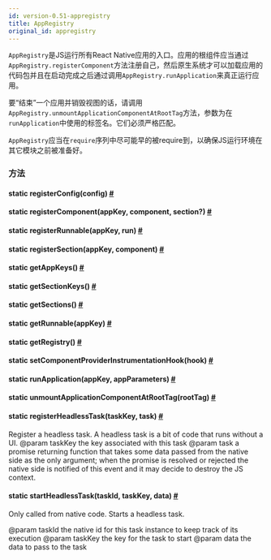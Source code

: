 ```yaml
---
id: version-0.51-appregistry
title: AppRegistry
original_id: appregistry
---
```


`AppRegistry`是JS运行所有React Native应用的入口。应用的根组件应当通过`AppRegistry.registerComponent`方法注册自己，然后原生系统才可以加载应用的代码包并且在启动完成之后通过调用`AppRegistry.runApplication`来真正运行应用。  

要“结束”一个应用并销毁视图的话，请调用`AppRegistry.unmountApplicationComponentAtRootTag`方法，参数为在`runApplication`中使用的标签名。它们必须严格匹配。

`AppRegistry`应当在`require`序列中尽可能早的被require到，以确保JS运行环境在其它模块之前被准备好。

### 方法

<div class="props">
    <div class="prop"><h4 class="methodTitle"><a class="anchor" name="registerconfig"></a><span class="methodType">static </span>registerConfig<span
            class="methodType">(config)</span> <a class="hash-link" href="#registerconfig">#</a>
    </h4></div>
    <div class="prop"><h4 class="methodTitle"><a class="anchor" name="registercomponent"></a><span class="methodType">static </span>registerComponent<span
            class="methodType">(appKey, component, section?)</span> <a class="hash-link"
                                                                       href="#registercomponent">#</a>
    </h4></div>
    <div class="prop"><h4 class="methodTitle"><a class="anchor" name="registerrunnable"></a><span class="methodType">static </span>registerRunnable<span
            class="methodType">(appKey, run)</span> <a class="hash-link"
                                                       href="#registerrunnable">#</a></h4></div>
    <div class="prop"><h4 class="methodTitle"><a class="anchor" name="registersection"></a><span class="methodType">static </span>registerSection<span
            class="methodType">(appKey, component)</span> <a class="hash-link"
                                                             href="#registersection">#</a></h4>
    </div>
    <div class="prop"><h4 class="methodTitle"><a class="anchor" name="getappkeys"></a><span
            class="methodType">static </span>getAppKeys<span class="methodType">()</span> <a class="hash-link"
                                                                                             href="#getappkeys">#</a>
    </h4></div>
    <div class="prop"><h4 class="methodTitle"><a class="anchor" name="getsectionkeys"></a><span class="methodType">static </span>getSectionKeys<span
            class="methodType">()</span> <a class="hash-link" href="#getsectionkeys">#</a></h4>
    </div>
    <div class="prop"><h4 class="methodTitle"><a class="anchor" name="getsections"></a><span
            class="methodType">static </span>getSections<span class="methodType">()</span> <a class="hash-link"
                                                                                              href="#getsections">#</a>
    </h4></div>
    <div class="prop"><h4 class="methodTitle"><a class="anchor" name="getrunnable"></a><span
            class="methodType">static </span>getRunnable<span class="methodType">(appKey)</span> <a class="hash-link"
                                                                                                    href="#getrunnable">#</a>
    </h4></div>
    <div class="prop"><h4 class="methodTitle"><a class="anchor" name="getregistry"></a><span
            class="methodType">static </span>getRegistry<span class="methodType">()</span> <a class="hash-link"
                                                                                              href="#getregistry">#</a>
    </h4></div>
    <div class="prop"><h4 class="methodTitle"><a class="anchor" name="setcomponentproviderinstrumentationhook"></a><span
            class="methodType">static </span>setComponentProviderInstrumentationHook<span
            class="methodType">(hook)</span> <a class="hash-link"
                                                href="#setcomponentproviderinstrumentationhook">#</a>
    </h4></div>
    <div class="prop"><h4 class="methodTitle"><a class="anchor" name="runapplication"></a><span class="methodType">static </span>runApplication<span
            class="methodType">(appKey, appParameters)</span> <a class="hash-link"
                                                                 href="#runapplication">#</a></h4>
    </div>
    <div class="prop"><h4 class="methodTitle"><a class="anchor" name="unmountapplicationcomponentatroottag"></a><span
            class="methodType">static </span>unmountApplicationComponentAtRootTag<span
            class="methodType">(rootTag)</span> <a class="hash-link"
                                                   href="#unmountapplicationcomponentatroottag">#</a>
    </h4></div>
    <div class="prop"><h4 class="methodTitle"><a class="anchor" name="registerheadlesstask"></a><span
            class="methodType">static </span>registerHeadlessTask<span class="methodType">(taskKey, task)</span> <a
            class="hash-link" href="#registerheadlesstask">#</a></h4>
        <div><p>Register a headless task. A headless task is a bit of code that runs without a UI.
            @param taskKey the key associated with this task
            @param task a promise returning function that takes some data passed from the native side as
            the only argument; when the promise is resolved or rejected the native side is
            notified of this event and it may decide to destroy the JS context.</p></div>
    </div>
    <div class="prop"><h4 class="methodTitle"><a class="anchor" name="startheadlesstask"></a><span class="methodType">static </span>startHeadlessTask<span
            class="methodType">(taskId, taskKey, data)</span> <a class="hash-link"
                                                                 href="#startheadlesstask">#</a>
    </h4>
        <div><p>Only called from native code. Starts a headless task.</p>
            <p>@param taskId the native id for this task instance to keep track of its execution
                @param taskKey the key for the task to start
                @param data the data to pass to the task</p></div>
    </div>
</div>
